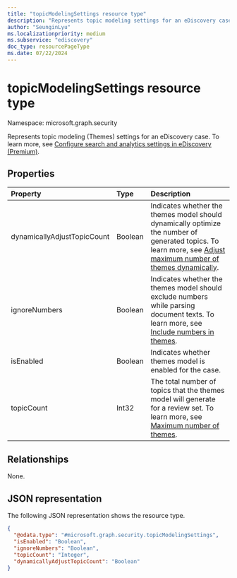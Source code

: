 ```yaml
---
title: "topicModelingSettings resource type"
description: "Represents topic modeling settings for an eDiscovery case"
author: "SeunginLyu"
ms.localizationpriority: medium
ms.subservice: "ediscovery"
doc_type: resourcePageType
ms.date: 07/22/2024
---
```


# topicModelingSettings resource type

Namespace: microsoft.graph.security



Represents topic modeling (Themes) settings for an eDiscovery case. To learn more, see [Configure search and analytics settings in eDiscovery (Premium)](/microsoft-365/compliance/configure-search-and-analytics-settings-in-advanced-ediscovery).


## Properties
|Property|Type|Description|
|:---|:---|:---|
|dynamicallyAdjustTopicCount|Boolean|Indicates whether the themes model should dynamically optimize the number of generated topics. To learn more, see [Adjust maximum number of themes dynamically](/microsoft-365/compliance/configure-search-and-analytics-settings-in-advanced-ediscovery#themes).|
|ignoreNumbers|Boolean|Indicates whether the themes model should exclude numbers while parsing document texts. To learn more, see [Include numbers in themes](/microsoft-365/compliance/configure-search-and-analytics-settings-in-advanced-ediscovery#themes).|
|isEnabled|Boolean|Indicates whether themes model is enabled for the case.|
|topicCount|Int32|The total number of topics that the themes model will generate for a review set. To learn more, see [Maximum number of themes](/microsoft-365/compliance/configure-search-and-analytics-settings-in-advanced-ediscovery#themes).|

## Relationships
None.

## JSON representation
The following JSON representation shows the resource type.
<!-- {
  "blockType": "resource",
  "@odata.type": "microsoft.graph.security.topicModelingSettings"
}
-->
``` json
{
  "@odata.type": "#microsoft.graph.security.topicModelingSettings",
  "isEnabled": "Boolean",
  "ignoreNumbers": "Boolean",
  "topicCount": "Integer",
  "dynamicallyAdjustTopicCount": "Boolean"
}
```

